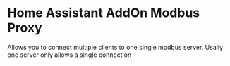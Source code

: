 # Home Assistant AddOn Modbus Proxy

Allows you to connect multiple clients to one single modbus server. Usally one server only allows a single connection
